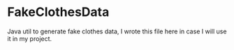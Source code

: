 # FakeClothesData
Java util to generate fake clothes data, I wrote this file here in case I will use it in my project.
